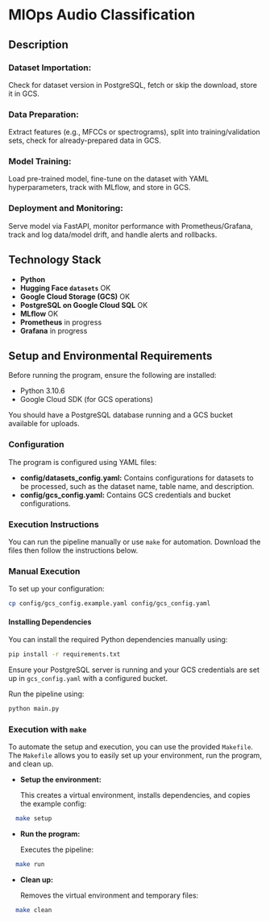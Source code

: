 # MlOps Audio Classification

## Description

### Dataset Importation:
Check for dataset version in PostgreSQL, fetch or skip the download, store it in GCS.
### Data Preparation:
Extract features (e.g., MFCCs or spectrograms), split into training/validation sets, check for already-prepared data in GCS.
### Model Training:
Load pre-trained model, fine-tune on the dataset with YAML hyperparameters, track with MLflow, and store in GCS.
### Deployment and Monitoring:
Serve model via FastAPI, monitor performance with Prometheus/Grafana, track and log data/model drift, and handle alerts and rollbacks.


## Technology Stack

- **Python**
- **Hugging Face `datasets`** OK
- **Google Cloud Storage (GCS)** OK
- **PostgreSQL on Google Cloud SQL** OK
- **MLflow** OK
- **Prometheus** in progress
- **Grafana** in progress


## Setup and Environmental Requirements

Before running the program, ensure the following are installed:

- Python 3.10.6
- Google Cloud SDK (for GCS operations)

You should have a PostgreSQL database running and a GCS bucket available for uploads.

### Configuration

The program is configured using YAML files:

- **config/datasets_config.yaml:** Contains configurations for datasets to be processed, such as the dataset name, table name, and description.
- **config/gcs_config.yaml:** Contains GCS credentials and bucket configurations.


### Execution Instructions

You can run the pipeline manually or use `make` for automation.
Download the files then follow the instructions below.

### Manual Execution

To set up your configuration:

```bash
cp config/gcs_config.example.yaml config/gcs_config.yaml
```

#### Installing Dependencies

You can install the required Python dependencies manually using:

```bash
pip install -r requirements.txt
```

Ensure your PostgreSQL server is running and your GCS credentials are set up in `gcs_config.yaml` with a configured bucket.

Run the pipeline using:

```bash
python main.py
```

### Execution with `make`

To automate the setup and execution, you can use the provided `Makefile`. The `Makefile` allows you to easily set up your environment, run the program, and clean up.

- **Setup the environment:**

  This creates a virtual environment, installs dependencies, and copies the example config:

```bash
  make setup
```

- **Run the program:**

  Executes the pipeline:

```bash
  make run
```

- **Clean up:**

  Removes the virtual environment and temporary files:

```bash
  make clean
```
